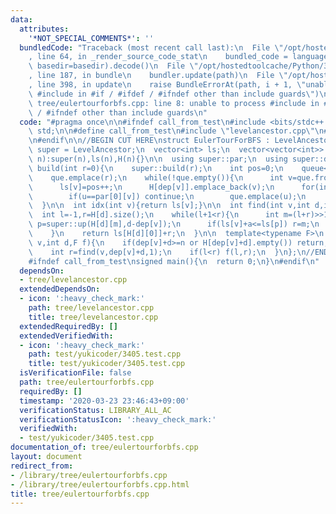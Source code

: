 ```yaml
---
data:
  attributes:
    '*NOT_SPECIAL_COMMENTS*': ''
  bundledCode: "Traceback (most recent call last):\n  File \"/opt/hostedtoolcache/Python/3.8.5/x64/lib/python3.8/site-packages/onlinejudge_verify/documentation/build.py\"\
    , line 64, in _render_source_code_stat\n    bundled_code = language.bundle(stat.path,\
    \ basedir=basedir).decode()\n  File \"/opt/hostedtoolcache/Python/3.8.5/x64/lib/python3.8/site-packages/onlinejudge_verify/languages/cplusplus.py\"\
    , line 187, in bundle\n    bundler.update(path)\n  File \"/opt/hostedtoolcache/Python/3.8.5/x64/lib/python3.8/site-packages/onlinejudge_verify/languages/cplusplus_bundle.py\"\
    , line 398, in update\n    raise BundleErrorAt(path, i + 1, \"unable to process\
    \ #include in #if / #ifdef / #ifndef other than include guards\")\nonlinejudge_verify.languages.cplusplus_bundle.BundleErrorAt:\
    \ tree/eulertourforbfs.cpp: line 8: unable to process #include in #if / #ifdef\
    \ / #ifndef other than include guards\n"
  code: "#pragma once\n\n#ifndef call_from_test\n#include <bits/stdc++.h>\nusing namespace\
    \ std;\n\n#define call_from_test\n#include \"levelancestor.cpp\"\n#undef call_from_test\n\
    \n#endif\n\n//BEGIN CUT HERE\nstruct EulerTourForBFS : LevelAncestor{\n  using\
    \ super = LevelAncestor;\n  vector<int> ls;\n  vector<vector<int>> H;\n  EulerTourForBFS(int\
    \ n):super(n),ls(n),H(n){}\n\n  using super::par;\n  using super::dep;\n  void\
    \ build(int r=0){\n    super::build(r);\n    int pos=0;\n    queue<int> que;\n\
    \    que.emplace(r);\n    while(!que.empty()){\n      int v=que.front();que.pop();\n\
    \      ls[v]=pos++;\n      H[dep[v]].emplace_back(v);\n      for(int u:super::G[v]){\n\
    \        if(u==par[0][v]) continue;\n        que.emplace(u);\n      }\n    }\n\
    \  }\n\n  int idx(int v){return ls[v];}\n\n  int find(int v,int d,int a){\n  \
    \  int l=-1,r=H[d].size();\n    while(l+1<r){\n      int m=(l+r)>>1;\n      int\
    \ p=super::up(H[d][m],d-dep[v]);\n      if(ls[v]+a<=ls[p]) r=m;\n      else l=m;\n\
    \    }\n    return ls[H[d][0]]+r;\n  }\n\n  template<typename F>\n  void exec(int\
    \ v,int d,F f){\n    if(dep[v]+d>=n or H[dep[v]+d].empty()) return;\n    int l=find(v,dep[v]+d,0);\n\
    \    int r=find(v,dep[v]+d,1);\n    if(l<r) f(l,r);\n  }\n};\n//END CUT HERE\n\
    #ifndef call_from_test\nsigned main(){\n  return 0;\n}\n#endif\n"
  dependsOn:
  - tree/levelancestor.cpp
  extendedDependsOn:
  - icon: ':heavy_check_mark:'
    path: tree/levelancestor.cpp
    title: tree/levelancestor.cpp
  extendedRequiredBy: []
  extendedVerifiedWith:
  - icon: ':heavy_check_mark:'
    path: test/yukicoder/3405.test.cpp
    title: test/yukicoder/3405.test.cpp
  isVerificationFile: false
  path: tree/eulertourforbfs.cpp
  requiredBy: []
  timestamp: '2020-03-23 23:46:43+09:00'
  verificationStatus: LIBRARY_ALL_AC
  verificationStatusIcon: ':heavy_check_mark:'
  verifiedWith:
  - test/yukicoder/3405.test.cpp
documentation_of: tree/eulertourforbfs.cpp
layout: document
redirect_from:
- /library/tree/eulertourforbfs.cpp
- /library/tree/eulertourforbfs.cpp.html
title: tree/eulertourforbfs.cpp
---
```

